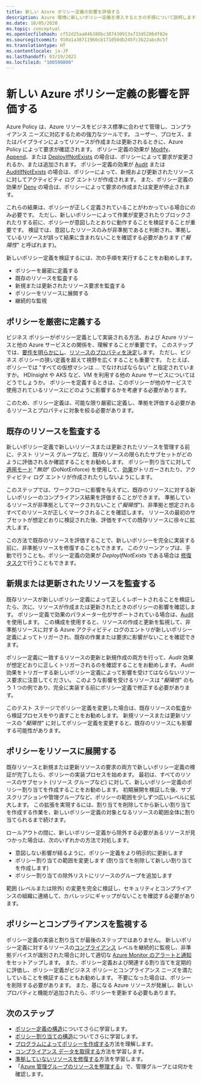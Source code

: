 ```yaml
---
title: 新しい Azure ポリシー定義の影響を評価する
description: Azure 環境に新しいポリシー定義を導入するときの手順について説明します。
ms.date: 10/05/2020
ms.topic: conceptual
ms.openlocfilehash: cf52d25aa846388bc387430913a733d5206df82e
ms.sourcegitcommit: 910a1a38711966cb171050db245fc3b22abc8c5f
ms.translationtype: HT
ms.contentlocale: ja-JP
ms.lasthandoff: 03/19/2021
ms.locfileid: "100590800"
---
```

# <a name="evaluate-the-impact-of-a-new-azure-policy-definition"></a>新しい Azure ポリシー定義の影響を評価する

Azure Policy は、Azure リソースをビジネス標準に合わせて管理し、コンプライアンス ニーズに対応するための強力なツールです。 ユーザー、プロセス、またはパイプラインによってリソースが作成または更新されるときに、Azure Policy によって要求が確認されます。 ポリシー定義の効果が [Modify](./effects.md#modify)、[Append](./effects.md#deny)、または [DeployIfNotExists](./effects.md#deployifnotexists) の場合は、ポリシーによって要求が変更されるか、または追加されます。 ポリシー定義の効果が [Audit](./effects.md#audit) または [AuditIfNotExists](./effects.md#auditifnotexists) の場合は、ポリシーによって、新規および更新されたリソースに対してアクティビティ ログ エントリが作成されます。 また、ポリシー定義の効果が [Deny](./effects.md#deny) の場合は、ポリシーによって要求の作成または変更が停止されます。

これらの結果は、ポリシーが正しく定義されていることがわかっている場合にのみ必要です。 ただし、新しいポリシーによって作業が変更されたりブロックされたりする前に、ポリシーが意図したとおりに動作することを検証することが重要です。 検証では、意図したリソースのみが非準拠であると判断され、準拠しているリソースが誤って結果に含まれないことを確認する必要があります ("_擬陽性_" と呼ばれます)。

新しいポリシー定義を検証するには、次の手順を実行することをお勧めします。

- ポリシーを厳密に定義する
- 既存のリソースを監査する
- 新規または更新されたリソース要求を監査する
- ポリシーをリソースに展開する
- 継続的な監視

## <a name="tightly-define-your-policy"></a>ポリシーを厳密に定義する

ビジネス ポリシーがポリシー定義として実装される方法、および Azure リソースと他の Azure サービスとの関係を、理解することが重要です。 このステップでは、[要件を明らかにし](../tutorials/create-custom-policy-definition.md#identify-requirements)、[リソースのプロパティを決定](../tutorials/create-custom-policy-definition.md#determine-resource-properties)します。
ただし、ビジネス ポリシーの狭い定義を超えて視野を広くすることも重要です。 たとえば、ポリシーでは "すべての仮想マシンは ... でなければならない" と指定されていますか。 HDInsight や AKS など、VM を利用する他の Azure サービスについてはどうでしょうか。 ポリシーを定義するときは、このポリシーが他のサービスで使用されているリソースにどのように影響するかを考慮する必要があります。

このため、ポリシー定義は、可能な限り厳密に定義し、準拠を評価する必要があるリソースとプロパティに対象を絞る必要があります。

## <a name="audit-existing-resources"></a>既存のリソースを監査する

新しいポリシー定義で新しいリソースまたは更新されたリソースを管理する前に、テスト リソース グループなど、既存リソースの限られたサブセットがどのように評価されるか確認することをお勧めします。 ポリシー割り当てに対して [適用モード](./assignment-structure.md#enforcement-mode) "_無効_" (DoNotEnforce) を使用して、[効果](./effects.md)がトリガーされたり、アクティビティ ログ エントリが作成されたりしないようにします。

このステップでは、ワークフローに影響を与えずに、既存のリソースに対する新しいポリシーのコンプライアンス結果を評価することができます。 準拠しているリソースが非準拠としてマークされないこと ("_擬陽性_")、非準拠と想定されるすべてのリソースが正しくマークされることを確認します。
リソースの最初のサブセットが想定どおりに検証された後、評価をすべての既存リソースに徐々に拡大します。

この方法で既存のリソースを評価することで、新しいポリシーを完全に実装する前に、非準拠リソースを修復することもできます。 このクリーンアップは、手動で行うことも、ポリシー定義の効果が _DeployIfNotExists_ である場合は [修復タスク](../how-to/remediate-resources.md)で行うこともできます。

## <a name="audit-new-or-updated-resources"></a>新規または更新されたリソースを監査する

既存リソースが新しいポリシー定義によって正しくレポートされることを検証したら、次に、リソースが作成または更新されたときのポリシーの影響を確認します。 ポリシー定義で効果のパラメーター化がサポートされている場合は、[Audit](./effects.md#audit) を使用します。 この構成を使用すると、リソースの作成と更新を監視して、非準拠リソースに対する Azure アクティビティ ログのエントリが新しいポリシー定義によってトリガーされ、既存の作業または要求に影響がないことを確認できます。

ポリシー定義に一致するリソースの更新と新規作成の両方を行って、_Audit_ 効果が想定どおりに正しくトリガーされるのを確認することをお勧めします。 _Audit_ 効果をトリガーする新しいポリシー定義によって影響を受けてはならないリソース要求に注意してください。
このような影響を受けるリソースは "_擬陽性_" のもう 1 つの例であり、完全に実装する前にポリシー定義で修正する必要があります。

このテスト ステージでポリシー定義を変更した場合は、既存リソースの監査から検証プロセスをやり直すことをお勧めします。 新規リソースまたは更新リソースの "_擬陽性_" に対してポリシー定義を変更すると、既存のリソースにも影響する可能性があります。

## <a name="deploy-your-policy-to-resources"></a>ポリシーをリソースに展開する

既存リソースと新規または更新リソースの要求の両方で新しいポリシー定義の検証が完了したら、ポリシーの実装プロセスを始めます。 最初は、すべてのリソースのサブセット (リソース グループなど) に対して、新しいポリシー定義のポリシー割り当てを作成することをお勧めします。 初期展開を検証した後、サブスクリプションや管理グループなど、ポリシーの範囲を少しずつ広いレベルに拡大します。 この拡張を実現するには、割り当てを削除してから新しい割り当てを作成する作業を、新しいポリシー定義の対象となるリソースの範囲全体に割り当てられるまで続けます。

ロールアウトの間に、新しいポリシー定義から除外する必要があるリソースが見つかった場合は、次のいずれかの方法で対処します。

- 意図しない影響が経るように、ポリシー定義をより明示的に更新します
- ポリシー割り当ての範囲を変更します (割り当てを削除して新しい割り当てを作成します)
- ポリシー割り当ての除外リストにリソースのグループを追加します

範囲 (レベルまたは除外) の変更を完全に検証し、セキュリティとコンプライアンスの組織に連絡して、カバレッジにギャップがないことを確認する必要があります。

## <a name="monitor-your-policy-and-compliance"></a>ポリシーとコンプライアンスを監視する

ポリシー定義の実装と割り当てが最後のステップではありません。 新しいポリシー定義に対するリソースの[コンプライアンス](../how-to/get-compliance-data.md) レベルを継続的に監視し、非準拠デバイスが識別された場合に対して適切な [Azure Monitor のアラートと通知](../../../azure-monitor/alerts/alerts-overview.md)をセットアップします。 また、ポリシー定義および関連する割り当てを定期的に評価し、ポリシー定義がビジネス ポリシーとコンプライアンス ニーズを満たしていることを検証することもお勧めします。 不要になった場合は、ポリシーを削除する必要があります。 また、基になる Azure リソースが発展し、新しいプロパティと機能が追加されたら、ポリシーを更新する必要もあります。

## <a name="next-steps"></a>次のステップ

- [ポリシー定義の構造](./definition-structure.md)についてさらに学習します。
- [ポリシー割り当ての構造](./assignment-structure.md)についてさらに学習します。
- [プログラムによってポリシーを作成する](../how-to/programmatically-create.md)方法を理解します。
- [コンプライアンス データを取得する](../how-to/get-compliance-data.md)方法を学習します。
- [準拠していないリソースを修復する](../how-to/remediate-resources.md)方法を学習します。
- 「[Azure 管理グループのリソースを整理する](../../management-groups/overview.md)」で、管理グループとは何かを確認します。